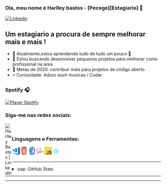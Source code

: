 ### Ola, meu nome é Harlley bastos - [Pecege][Estagiario] 👋

[![Linkedin](https://img.shields.io/badge/LinkedIn-0077B5?style=for-the-badge&logo=linkedin&logoColor=white)](https://linkedin.com/in/harlley-bastos)

## Um estagiario a procura de sempre melhorar mais e mais !

- 🌱 Atualmente,estou aprendendo tudo de tudo um pouco 🤣
- 🚀 Estou buscando desenvolver pequenos projetos para melhorar como profissional na area
- 🥅 Metas de 2020: contribuir mais para projetos de código aberto
- ⚡ Curiosidade: Adoro ouvir musicas / Codar

### Spotify 🎧

[<img src="https://github-readme-stats-three-bice.vercel.app/api/spotify-playing" alt="Player Spotify" width="350" />](https://open.spotify.com/user/swyqyimdc12jajde4vpwd2x1b)






### Siga-me nas redes sociais:

[<img align="left" alt="Harlley Bastos | LinkedIn" width="22px" src="https://cdn.jsdelivr.net/npm/simple-icons@v3/icons/linkedin.svg" />][linkedin]

<br />

### Linguagens e Ferramentas:

<img align="left" alt="Visual Studio Code" width="26px" src="https://raw.githubusercontent.com/github/explore/80688e429a7d4ef2fca1e82350fe8e3517d3494d/topics/visual-studio-code/visual-studio-code.png" />
<img align="left" alt="HTML5" width="26px" src="https://raw.githubusercontent.com/github/explore/80688e429a7d4ef2fca1e82350fe8e3517d3494d/topics/html/html.png" />
<img align="left" alt="CSS3" width="26px" src="https://raw.githubusercontent.com/github/explore/80688e429a7d4ef2fca1e82350fe8e3517d3494d/topics/css/css.png" />
<img align="left" alt="Sass" width="26px" src="https://raw.githubusercontent.com/github/explore/80688e429a7d4ef2fca1e82350fe8e3517d3494d/topics/sass/sass.png" />
<img align="left" alt="JavaScript" width="26px" src="https://raw.githubusercontent.com/github/explore/80688e429a7d4ef2fca1e82350fe8e3517d3494d/topics/javascript/javascript.png" />
<img align="left" alt="React" width="26px" src="https://raw.githubusercontent.com/github/explore/80688e429a7d4ef2fca1e82350fe8e3517d3494d/topics/react/react.png" />
<br />
<br />

---


<details>
  <summary>:zap: GitHub Stats</summary>

  <img align="left" alt="GitHub Status" src="https://githubreadmestats-two.vercel.app/api?username=harlleybastos&show_icons=true&hide_border=true" />

</details>

---


---

[linkedin]: https://linkedin.com/in/harlley-bastos